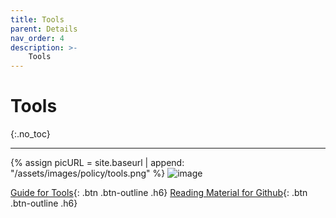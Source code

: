 ```yaml
---
title: Tools
parent: Details
nav_order: 4
description: >-
    Tools
---
```


# Tools
{:.no_toc}

---

{% assign picURL = site.baseurl | append: "/assets/images/policy/tools.png" %}
![image]({{picURL}})

[Guide for Tools](https://drive.google.com/file/d/1PHLYbiY3nHqGu3oXd2IhDVscIxKFgoPX/view?usp=sharing){: .btn .btn-outline .h6}
[Reading Material for Github](https://drive.google.com/file/d/1WP6hkahUFF32rT49Icj39QrpLqUDjeu7/view?usp=sharing){: .btn .btn-outline .h6}

